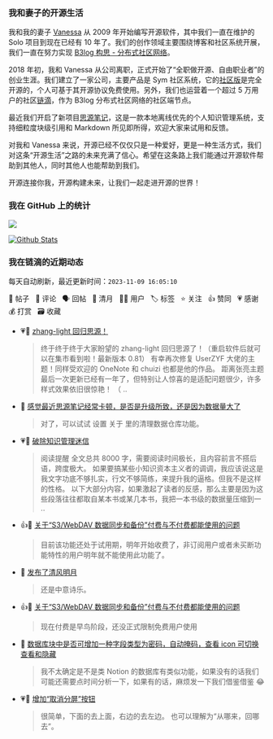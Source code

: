 ### 我和妻子的开源生活

我和我的妻子 [Vanessa](https://github.com/Vanessa219) 从 2009 年开始编写开源软件，其中我们一直在维护的 Solo 项目到现在已经有 10 年了。我们的创作领域主要围绕博客和社区系统开展，我们一直在努力实现 [B3log 构思 - 分布式社区网络](https://ld246.com/article/1546941897596)。

2018 年初，我和 Vanessa 从公司离职，正式开始了“全职做开源、自由职业者”的创业生涯。我们建立了一家公司，主要产品是 Sym 社区系统，它的[社区版](https://github.com/88250/symphony)是完全开源的，个人可基于其开源协议免费使用。另外，我们也运营着一个超过 5 万用户的社区[链滴](https://ld246.com)，作为 B3log 分布式社区网络的社区端节点。

最近我们开启了新项目[思源笔记](https://github.com/siyuan-note/siyuan)，这是一款本地离线优先的个人知识管理系统，支持细粒度块级引用和 Markdown 所见即所得，欢迎大家来试用和反馈。

对我和 Vanessa 来说，开源已经不仅仅只是一种爱好，更是一种生活方式，我们对这条“开源生活”之路的未来充满了信心。希望在这条路上我们能通过开源软件帮助到其他人，同时其他人也能帮助到我们。

开源连接你我，开源构建未来，让我们一起走进开源的世界！

### 我在 GitHub 上的统计

<a title="Hits" target="_blank" href="https://github.com/88250/88250"><img src="https://hits.b3log.org/88250/88250.svg"></a>

[![Github Stats](https://github-readme-stats.vercel.app/api?username=88250&theme=tokyonight&show_icons=true)](https://github.com/88250)

<!--events start -->

### 我在链滴的近期动态

每天自动刷新，最近更新时间：`2023-11-09 16:05:10`

📝 帖子 &nbsp; 💬 评论 &nbsp; 🗣 回帖 &nbsp; 🌙 清月 &nbsp; 👨‍💻 用户 &nbsp; 🏷️ 标签 &nbsp; ⭐️ 关注 &nbsp; 👍 赞同 &nbsp; 💗 感谢 &nbsp; 💰 打赏 &nbsp; 🗃 收藏

* 💗📝 [zhang-light 回归思源！](https://ld246.com/article/1699507803077)

  > 终于终于终于大家盼望的 zhang-light 回归思源了！（重启软件后就可以在集市看到啦！最新版本 0.81） 有幸再次修复 UserZYF 大佬的主题！同样受欢迎的 OneNote 和 chuizi 也都是他的作品。 距离张亮主题最后一次更新已经有一年了，但特别让人惊喜的是适配问题很少，许多样式效果依旧很惊艳！ （ ..
* 💬 [感觉最近思源笔记经常卡顿，是否是升级所致，还是因为数据量大了](https://ld246.com/article/1699321407309/comment/1699515962769#comments)

  > 对了，可以试试 设置 关于 里的清理数据仓库功能。
* 💗📝 [破除知识管理迷信](https://ld246.com/article/1699506401607)

  > 阅读提醒 全文总共 8000 字，需要阅读时间极长，且内容前言不搭后语，跨度极大。 如果要搞某些小知识资本主义者的调调，我应该说这是我文字功底不够扎实，行文不够简练，来提升我的逼格。但我不是这样的性格。 以下大部分内容，如果激起了读者的反感，那么主要是因为这些段落往往都取自某本书或某几本书，我把一本书级的数据量压缩到一 ..
* 👍💬 [关于“S3/WebDAV 数据同步和备份”付费与不付费都能使用的问题](https://ld246.com/article/1699491746745/comment/1699497859586#comments)

  > 目前该功能还处于试用期，明年开始收费了，非订阅用户或者未买断功能特性的用户明年就不能使用此功能了。
* 🌙 [发布了清风明月](https://ld246.com/member/88250/breezemoons/1699495402694)

  > 还是中意诗乐。
* 👍💬 [关于“S3/WebDAV 数据同步和备份”付费与不付费都能使用的问题](https://ld246.com/article/1699491746745/comment/1699492477352#comments)

  > 现在付费是早鸟阶段，还没正式限制免费用户使用
* 💬 [数据库块中是否可增加一种字段类型为密码，自动掩码，查看 icon 可切换查看和隐藏](https://ld246.com/article/1699253686604/comment/1699456414916#comments)

  > 我不太确定是不是类 Notion 的数据库有类似功能，如果没有的话我们可能还需要点时间分析一下，如果有的话，麻烦发一下我们借鉴借鉴 😂
* 💗💬 [增加“取消分屏”按钮](https://ld246.com/article/1699070837062/comment/1699455920030#comments)

  > 很简单，下面的去上面，右边的去左边。 也可以理解为“从哪来，回哪去”。


<!--events end -->
